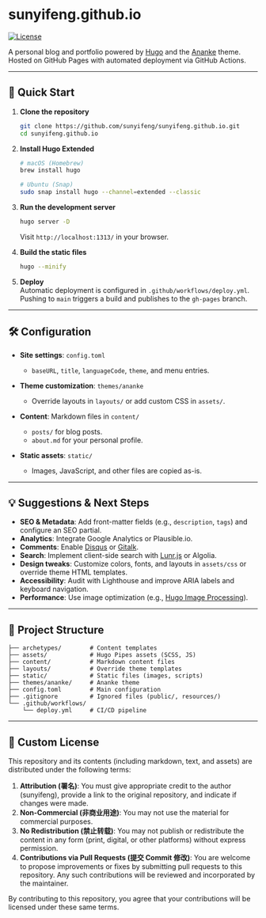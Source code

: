 # sunyifeng.github.io

[![License](https://img.shields.io/github/license/sunyifeng/sunyifeng.github.io?style=flat-square)](LICENSE)

A personal blog and portfolio powered by [Hugo](https://gohugo.io/) and the [Ananke](https://github.com/theNewDynamic/gohugo-theme-ananke) theme. Hosted on GitHub Pages with automated deployment via GitHub Actions.

---

## 🚀 Quick Start

1. **Clone the repository**  
   ```bash
   git clone https://github.com/sunyifeng/sunyifeng.github.io.git
   cd sunyifeng.github.io
   ```

2. **Install Hugo Extended**  
   ```bash
   # macOS (Homebrew)
   brew install hugo

   # Ubuntu (Snap)
   sudo snap install hugo --channel=extended --classic
   ```

3. **Run the development server**  
   ```bash
   hugo server -D
   ```  
   Visit `http://localhost:1313/` in your browser.

4. **Build the static files**  
   ```bash
   hugo --minify
   ```

5. **Deploy**  
   Automatic deployment is configured in `.github/workflows/deploy.yml`. Pushing to `main` triggers a build and publishes to the `gh-pages` branch.

---

## 🛠️ Configuration

- **Site settings**: `config.toml`  
  - `baseURL`, `title`, `languageCode`, `theme`, and menu entries.

- **Theme customization**: `themes/ananke`  
  - Override layouts in `layouts/` or add custom CSS in `assets/`.

- **Content**: Markdown files in `content/`  
  - `posts/` for blog posts.  
  - `about.md` for your personal profile.

- **Static assets**: `static/`  
  - Images, JavaScript, and other files are copied as-is.

---

## 💡 Suggestions & Next Steps

- **SEO & Metadata**: Add front-matter fields (e.g., `description`, `tags`) and configure an SEO partial.  
- **Analytics**: Integrate Google Analytics or Plausible.io.  
- **Comments**: Enable [Disqus](https://disqus.com/) or [Gitalk](https://github.com/gitalk/gitalk).  
- **Search**: Implement client-side search with [Lunr.js](https://lunrjs.com/) or Algolia.  
- **Design tweaks**: Customize colors, fonts, and layouts in `assets/css` or override theme HTML templates.  
- **Accessibility**: Audit with Lighthouse and improve ARIA labels and keyboard navigation.  
- **Performance**: Use image optimization (e.g., [Hugo Image Processing](https://gohugo.io/functions/resource-image/`)).  

---

## 📂 Project Structure

```
├── archetypes/        # Content templates
├── assets/            # Hugo Pipes assets (SCSS, JS)
├── content/           # Markdown content files
├── layouts/           # Override theme templates
├── static/            # Static files (images, scripts)
├── themes/ananke/     # Ananke theme
├── config.toml        # Main configuration
├── .gitignore         # Ignored files (public/, resources/)
└── .github/workflows/
    └── deploy.yml     # CI/CD pipeline
```

---

## 📜 Custom License

This repository and its contents (including markdown, text, and assets) are distributed under the following terms:

1. **Attribution (署名)**: You must give appropriate credit to the author (sunyifeng), provide a link to the original repository, and indicate if changes were made.  
2. **Non-Commercial (非商业用途)**: You may not use the material for commercial purposes.  
3. **No Redistribution (禁止转载)**: You may not publish or redistribute the content in any form (print, digital, or other platforms) without express permission.  
4. **Contributions via Pull Requests (提交 Commit 修改)**: You are welcome to propose improvements or fixes by submitting pull requests to this repository. Any such contributions will be reviewed and incorporated by the maintainer.

By contributing to this repository, you agree that your contributions will be licensed under these same terms.

